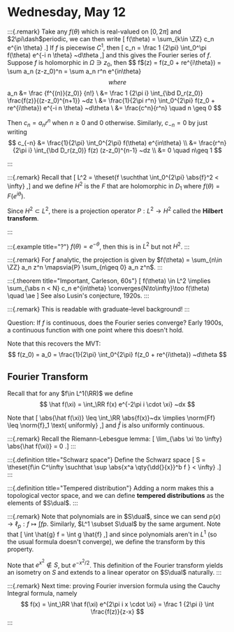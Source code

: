 # Wednesday, May 12

:::{.remark}
Take any $f(\theta)$ which is real-valued on $[0, 2\pi]$ and $2\pi\dash$periodic, we can then write 
\[
f(\theta) = \sum_{k\in \ZZ} c_n e^{in \theta}
.\]
If $f$ is piecewise $C^1$, then 
\[
c_n = \frac 1 {2\pi} \int_0^\pi f(\theta) e^{-i n \theta} ~d\theta
,\]
and this gives the Fourier series of $f$.
Suppose $f$ is holomorphic in $\Omega \ni z_0$, then 
$$
f$(z) = f(z_0 + re^{i\theta}) = \sum a_n (z-z_0)^n = \sum a_n r^n e^{in\theta}
$$
where
$$
a_n 
&= \frac {f^{(n)}(z_0)} {n!} \\
&= \frac 1 {2\pi i} \int_{\bd D_r(z_0)} \frac{f(z)}{(z-z_0)^{n+1}} ~dz \\
&= \frac{1}{2\pi r^n} \int_0^{2\pi} f(z_0 + re^{i\theta}) e^{-i n \theta} ~d\theta \\
&= \frac{c^n}{r^n} \quad n \geq 0
$$

Then $c_n = a_n r^n$ when $n\geq 0$ and 0 otherwise.
Similarly, $c_{-n} = 0$ by just writing 
$$
c_{-n} 
&= \frac{1}{2\pi} \int_0^{2\pi} f(\theta) e^{in\theta} \\
&= \frac{r^n}{2\pi i} \int_{\bd D_r(z_0)} f(z) (z-z_0)^{n-1} ~dz \\
&= 0 \quad n\geq 1
$$

:::

:::{.remark}
Recall that 
\[
L^2 = \theset{f \suchthat \int_0^{2\pi} \abs{f}^2 < \infty}
,\]
and we define $H^2$ is the $F$ that are holomorphic in $D_1$ where $f(\theta) = F(e^{i\theta})$.

Since $H^2 \subset L^2$, there is a projection operator $P: L^2 \to H^2$ called the **Hilbert transform**.

:::

:::{.example title="?"}
$f(\theta) = e^{-\theta}$, then this is in $L^2$ but not $H^2$.
:::

:::{.remark}
For $f$ analytic, the projection is given by $f(\theta) = \sum_{n\in \ZZ} a_n z^n \mapsvia{P} \sum_{n\geq 0} a_n z^n$.
:::

:::{.theorem title="Important, Carleson, 60s"}
\[
f(\theta) \in L^2 \implies \sum_{\abs n < N} c_n e^{in\theta} \converges{N\to\infty}\too f(\theta) \quad \ae
\]
See also Lusin's conjecture, 1920s.
:::

:::{.remark}
This is readable with graduate-level background!
:::



 
Question:
If $f$ is continuous, does the Fourier series converge? Early 1900s, a continuous function with one point where this doesn't hold.

Note that this recovers the MVT:
$$
f(z_0) = a_0 = \frac{1}{2\pi} \int_0^{2\pi} f(z_0 + re^{i\theta}) ~d\theta
$$

## Fourier Transform

Recall that for any $f\in L^1(\RR)$ we define
$$
\hat f(\xi) = \int_\RR f(x) e^{-2\pi i \cdot \xi} ~dx
$$

Note that 
\[
\abs{\hat f(\xi)} \leq \int_\RR \abs{f(x)}~dx \implies \norm{Ff} \leq \norm{f}_1 \text{ uniformly}
,\]
and $\hat f$ is also uniformly continuous.


:::{.remark}
Recall the Riemann-Lebesgue lemma:
\[
\lim_{\abs \xi \to \infty} \abs{\hat f(\xi)} = 0
.\]
:::

:::{.definition title="Schwarz space"}
Define the Schwarz space 
\[
S = \theset{f\in C^\infty \suchthat \sup \abs{x^a \qty{\dd{}{x}}^b f } < \infty}
.\]
:::

:::{.definition title="Tempered distribution"}
Adding a norm makes this a topological vector space, and we can define **tempered distributions** as the elements of $S\dual$.
:::


:::{.remark}
Note that polynomials are in $S\dual$, since we can send $p(x) \to \ell_p: f\mapsto \int f p$.
Similarly, $L^1 \subset S\dual$ by the same argument.
Note that 
\[
\int \hat{g} f = \int g \hat{f}
,\]
and since polynomials aren't in $L^1$ (so the usual formula doesn't converge), we define the transform by this property.

Note that $e^{x^2} \not\in S$, but $e^{-x^2/2}$.
This definition of the Fourier transform yields an isometry on $S$ and extends to a linear operator on $S\dual$ naturally.
:::


:::{.remark}
Next time: proving Fourier inversion formula using the Cauchy Integral formula, namely
$$
f(x) = \int_\RR \hat f(\xi) e^{2\pi i x \cdot \xi} = \frac 1 {2\pi i} \int \frac{f(z)}{z-x}
$$
:::



